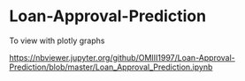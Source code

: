 # Loan-Approval-Prediction
To view with plotly graphs

https://nbviewer.jupyter.org/github/OMIII1997/Loan-Approval-Prediction/blob/master/Loan_Approval_Prediction.ipynb
